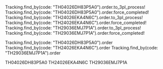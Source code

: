 Tracking.find_by(code: "TH04026DH83P5A0").order.to_3pl_process!
Tracking.find_by(code: "TH04026DH83P5A0").order.force_completed!
Tracking.find_by(code: "TH24026EKA4N6C").order.to_3pl_process!
Tracking.find_by(code: "TH24026EKA4N6C").order.force_completed!
Tracking.find_by(code: "TH29036EMJ7P1A").order.to_3pl_process!
Tracking.find_by(code: "TH29036EMJ7P1A").order.force_completed!

Tracking.find_by(code: "TH04026DH83P5A0").order
Tracking.find_by(code: "TH24026EKA4N6C").order
Tracking.find_by(code: "TH29036EMJ7P1A").order



TH04026DH83P5A0
TH24026EKA4N6C
TH29036EMJ7P1A



